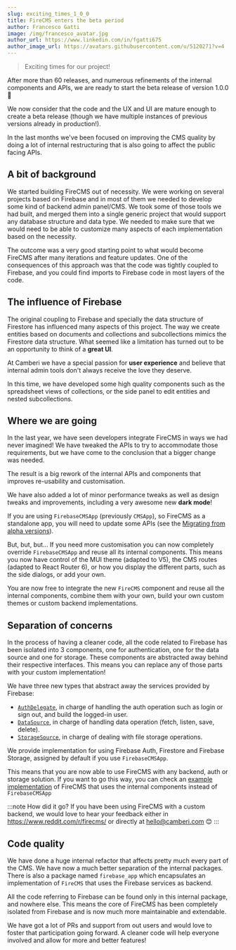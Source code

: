 ```yaml
---
slug: exciting_times_1_0_0
title: FireCMS enters the beta period
author: Francesco Gatti
image: /img/francesco_avatar.jpg
author_url: https://www.linkedin.com/in/fgatti675
author_image_url: https://avatars.githubusercontent.com/u/5120271?v=4
---
```



> Exciting times for our project!

After more than 60 releases, and numerous refinements of the internal components
and APIs, we are ready to start the beta release of version 1.0.0 💃

We now consider that the code and the UX and UI are mature enough
to create a beta release (though we have multiple instances of previous versions
already in production!).

In the last months we've been focused on improving the CMS quality by
doing a lot of internal restructuring that is also going to affect the public
facing APIs.

## A bit of background

We started building FireCMS out of necessity. We were working on several
projects based on Firebase and in most of them we needed to develop some kind of
backend admin panel/CMS. We took some of those tools we had built, and merged
them into a single generic project that would support any database structure and
data type. We needed to make sure that we would need to be able to customize
many aspects of each implementation based on the necessity.

The outcome was a very good starting point to what would become FireCMS after
many iterations and feature updates. One of the consequences of this approach
was that the code was tightly coupled to Firebase, and you could find imports to
Firebase code in most layers of the code.

## The influence of Firebase

The original coupling to Firebase and specially the data structure of Firestore
has influenced many aspects of this project. The way we create entities based on
documents and collections and subcollections mimics the Firestore data
structure. What seemed like a limitation has turned out to be an
opportunity to think of a **great UI**.

At Camberi we have a special passion for **user experience** and believe that
internal admin tools don't always receive the love they deserve.

In this time, we have developed some high quality components such as the
spreadsheet views of collections, or the side panel to edit entities and nested
subcollections.

## Where we are going

In the last year, we have seen developers integrate FireCMS in ways we had never
imagined! We have tweaked the APIs to try to accommodate those requirements, but
we have come to the conclusion that a bigger change was needed.

The result is a big rework of the internal APIs and components that improves
re-usability and customisation.

We have also added a lot of minor performance tweaks as well as design tweaks
and improvements, including a very awesome new **dark mode**!

If you are using `FirebaseCMSApp` (previously `CMSApp`), so FireCMS as a
standalone app, you will need to update some APIs (see the [Migrating from alpha versions](../docs/1.0.0/migrating_from_alpha_versions)).

But, but, but...
If you need more customisation you can now completely
override `FirebaseCMSApp` and reuse all its internal components. This means you now
have control of the MUI theme (adapted to V5), the CMS routes (adapted to React
Router 6), or how you display the different parts, such as the side dialogs, or
add your own.

You are now free to integrate the new `FireCMS` component and reuse all the
internal components, combine them with your own, build your own custom themes
or custom backend implementations.

## Separation of concerns

In the process of having a cleaner code, all the code related to Firebase has
been isolated into 3 components, one for authentication, one
for the data source and one for storage. These components are abstracted away
behind their respective interfaces. This means you can replace any of those
parts with your custom implementation!

We have three new types that abstract away the services provided by Firebase:
- [`AuthDelegate`](/docs/1.0.0/api/interfaces/datasource), in charge of handling
  the auth operation such as login or sign out, and build the logged-in user.
- [`DataSource`](/docs/1.0.0/api/interfaces/datasource), in charge of handling data
  operation (fetch, listen, save, delete).
- [`StorageSource`](/docs/1.0.0/api/interfaces/storagesource), in charge of dealing
  with file storage operations.

We provide implementation for using Firebase Auth, Firestore and Firebase Storage,
assigned by default if you use `FirebaseCMSApp`.

This means that you are now able to use FireCMS with any backend, auth or storage
solution. If you want to go this way, you can check an [example implementation](../docs/1.0.0/custom_cms_app)
of FireCMS that uses the internal components instead of `FirebaseCMSApp`

:::note How did it go?
If you have been using FireCMS with a custom backend, we would love to hear your feedback
either in https://www.reddit.com/r/firecms/ or directly at hello@camberi.com 😊
:::

## Code quality

We have done a huge internal refactor that affects pretty much every part of the
CMS. We have now a much better separation of the internal packages. There is
also a package named `firebase_app` which encapsulates an implementation of
`FireCMS` that uses the Firebase services as backend.

All the code referring to Firebase can be found only in this internal package,
and nowhere else. This means the core of FireCMS has been completely isolated
from Firebase and is now much more maintainable and extendable.

We have got a lot of PRs and support from out users and would love to foster
that participation going forward. A cleaner code will help everyone involved
and allow for more and better features!



